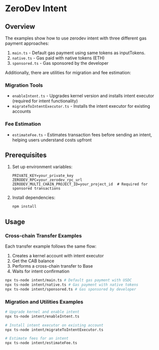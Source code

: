 # ZeroDev Intent
## Overview

The examples show how to use zerodev intent with three different gas payment approaches:

1. `main.ts` - Default gas payment using same tokens as inputTokens. 
2. `native.ts` - Gas paid with native tokens (ETH)
3. `sponsored.ts` - Gas sponsored by the developer

Additionally, there are utilities for migration and fee estimation:

### Migration Tools
- `enableIntent.ts` - Upgrades kernel version and installs intent executor (required for intent functionality)
- `migrateToIntentExecutor.ts` - Installs the intent executor for existing accounts

### Fee Estimation
- `estimateFee.ts` - Estimates transaction fees before sending an intent, helping users understand costs upfront

## Prerequisites

1. Set up environment variables:
   ```
   PRIVATE_KEY=your_private_key
   ZERODEV_RPC=your_zerodev_rpc_url
   ZERODEV_MULTI_CHAIN_PROJECT_ID=your_project_id  # Required for sponsored transactions
   ```

2. Install dependencies:
   ```bash
   npm install
   ```

## Usage

### Cross-chain Transfer Examples
Each transfer example follows the same flow:
1. Creates a kernel account with intent executor
2. Get the CAB balance
3. Performs a cross-chain transfer to Base
4. Waits for intent confirmation

```bash
npx ts-node intent/main.ts # Default gas payment with USDC
npx ts-node intent/native.ts # Gas payment with native tokens
npx ts-node intent/sponsored.ts # Gas sponsored by developer
```

### Migration and Utilities Examples
```bash
# Upgrade kernel and enable intent
npx ts-node intent/enableIntent.ts

# Install intent executor on existing account
npx ts-node intent/migrateToIntentExecutor.ts

# Estimate fees for an intent
npx ts-node intent/estimateFee.ts
```


